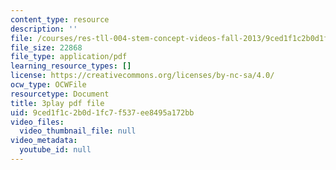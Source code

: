 ```yaml
---
content_type: resource
description: ''
file: /courses/res-tll-004-stem-concept-videos-fall-2013/9ced1f1c2b0d1fc7f537ee8495a172bb_Of68ZXH35o0.pdf
file_size: 22868
file_type: application/pdf
learning_resource_types: []
license: https://creativecommons.org/licenses/by-nc-sa/4.0/
ocw_type: OCWFile
resourcetype: Document
title: 3play pdf file
uid: 9ced1f1c-2b0d-1fc7-f537-ee8495a172bb
video_files:
  video_thumbnail_file: null
video_metadata:
  youtube_id: null
---
```


